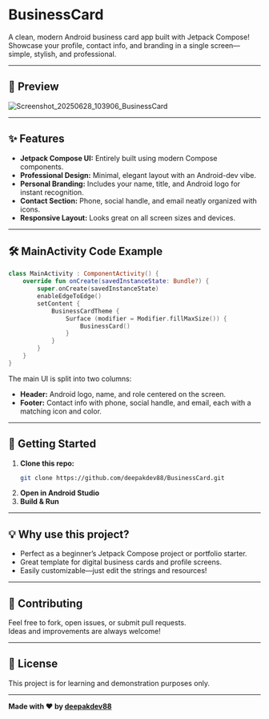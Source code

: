 # BusinessCard

A clean, modern Android business card app built with Jetpack Compose!  
Showcase your profile, contact info, and branding in a single screen—simple, stylish, and professional.

---

## 📱 Preview

![Screenshot_20250628_103906_BusinessCard](https://github.com/user-attachments/assets/64a63354-4d57-44c5-af89-8c8c4befd066)


---

## ✨ Features

- **Jetpack Compose UI:** Entirely built using modern Compose components.
- **Professional Design:** Minimal, elegant layout with an Android-dev vibe.
- **Personal Branding:** Includes your name, title, and Android logo for instant recognition.
- **Contact Section:** Phone, social handle, and email neatly organized with icons.
- **Responsive Layout:** Looks great on all screen sizes and devices.

---

## 🛠️ MainActivity Code Example

```kotlin
class MainActivity : ComponentActivity() {
    override fun onCreate(savedInstanceState: Bundle?) {
        super.onCreate(savedInstanceState)
        enableEdgeToEdge()
        setContent {
            BusinessCardTheme {
                Surface (modifier = Modifier.fillMaxSize()) {
                    BusinessCard()
                }
            }
        }
    }
}
```

The main UI is split into two columns:
- **Header:** Android logo, name, and role centered on the screen.
- **Footer:** Contact info with phone, social handle, and email, each with a matching icon and color.

---

## 🚀 Getting Started

1. **Clone this repo:**
   ```bash
   git clone https://github.com/deepakdev88/BusinessCard.git
   ```
2. **Open in Android Studio**
3. **Build & Run**

---

## 💡 Why use this project?

- Perfect as a beginner’s Jetpack Compose project or portfolio starter.
- Great template for digital business cards and profile screens.
- Easily customizable—just edit the strings and resources!

---

## 🤝 Contributing

Feel free to fork, open issues, or submit pull requests.  
Ideas and improvements are always welcome!

---

## 📃 License

This project is for learning and demonstration purposes only.

---

**Made with ❤️ by [deepakdev88](https://github.com/deepakdev88)**
